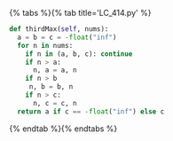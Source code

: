 {% tabs %}{% tab title='LC_414.py' %}

```py
def thirdMax(self, nums):
  a = b = c = -float("inf")
  for n in nums:
    if n in (a, b, c): continue
    if n > a:
      n, a = a, n
    if n > b
     n, b = b, n
    if n > c:
      n, c = c, n
  return a if c == -float("inf") else c
```

{% endtab %}{% endtabs %}
